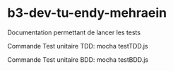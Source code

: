 # b3-dev-tu-endy-mehraein

Documentation permettant de lancer les tests 

Commande Test unitaire TDD:
mocha testTDD.js

Commande Test unitaire BDD:
mocha testBDD.js
